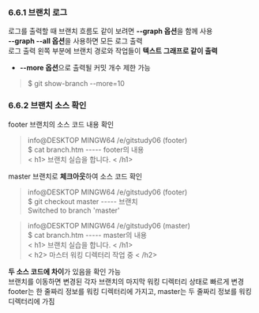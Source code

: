 ### 6.6.1 브랜치 로그
로그를 출력할 때 브랜치 흐름도 같이 보려면 **--graph 옵션**을 함께 사용 <br>
**--graph --all 옵션**을 사용하면 모든 로그 출력 <br>
로그 출력 왼쪽 부분에 브랜치 경로와 작업들이 **텍스트 그래프로 같이 출력**
+ **--more 옵션**으로 출력될 커밋 개수 제한 가능
> $ git show-branch --more=10


### 6.6.2 브랜치 소스 확인

footer 브랜치의 소스 코드 내용 확인

> info@DESKTOP MINGW64 /e/gitstudy06 (footer) <br>
> $ cat branch.htm ----- footer의 내용 <br>
> < h1> 브랜치 실습을 합니다. < /h1>

master 브랜치로 **체크아웃**하여 소스 코드 확인

> info@DESKTOP MINGW64 /e/gitstudy06 (footer) <br>
> $ git checkout master ----- 브랜치  <br>
> Switched to branch 'master'

> info@DESKTOP MINGW64 /e/gitstudy06 (master) <br>
> $ cat branch.htm ----- master의 내용 <br>
> < h1> 브랜치 실습을 합니다. < /h1> <br>
> < h2> 마스터 워킹 디렉터리 작업 중 < /h2>

**두 소스 코드에 차이**가 있음을 확인 가능 <br>
브랜치를 이동하면 변경된 각자 브랜치의 마지막 워킹 디렉터리 상태로 빠르게 변경 <br>
footer는 한 줄짜리 정보를 워킹 디렉터리에 가지고, master는 두 줄짜리 정보를 워킹 디렉터리에 가짐
